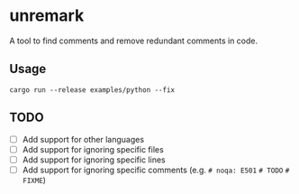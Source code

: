 # unremark

A tool to find comments and remove redundant comments in code.


## Usage
```
cargo run --release examples/python --fix
```

## TODO
- [ ] Add support for other languages
- [ ] Add support for ignoring specific files
- [ ] Add support for ignoring specific lines
- [ ] Add support for ignoring specific comments (e.g. `# noqa: E501` `# TODO` `# FIXME`)
